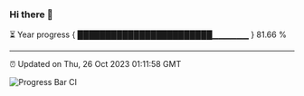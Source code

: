 ### Hi there 👋

⏳ Year progress { ████████████████████████▁▁▁▁▁▁ } 81.66 %

---

⏰ Updated on Thu, 26 Oct 2023 01:11:58 GMT

![Progress Bar CI](https://github.com/ZhaoGui/ZhaoGui/workflows/Progress%20Bar%20CI/badge.svg)

